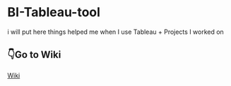 # BI-Tableau-tool
i will put here things helped me when I use Tableau + Projects I worked on  
## 👇Go to Wiki 
[Wiki](https://github.com/Mustafa-AlHunaiti/BI-Tableau-tool/wiki)
